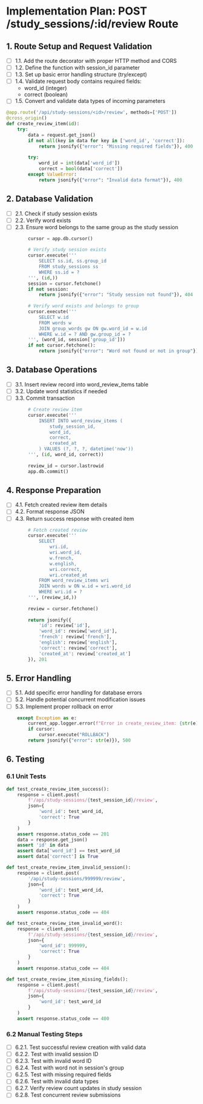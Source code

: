 # Implementation Plan: POST /study_sessions/:id/review Route

## 1. Route Setup and Request Validation
- [ ] 1.1. Add the route decorator with proper HTTP method and CORS
- [ ] 1.2. Define the function with session_id parameter
- [ ] 1.3. Set up basic error handling structure (try/except)
- [ ] 1.4. Validate request body contains required fields:
  - word_id (integer)
  - correct (boolean)
- [ ] 1.5. Convert and validate data types of incoming parameters

```python
@app.route('/api/study-sessions/<id>/review', methods=['POST'])
@cross_origin()
def create_review_item(id):
    try:
        data = request.get_json()
        if not all(key in data for key in ['word_id', 'correct']):
            return jsonify({"error": "Missing required fields"}), 400
            
        try:
            word_id = int(data['word_id'])
            correct = bool(data['correct'])
        except ValueError:
            return jsonify({"error": "Invalid data format"}), 400
```

## 2. Database Validation
- [ ] 2.1. Check if study session exists
- [ ] 2.2. Verify word exists
- [ ] 2.3. Ensure word belongs to the same group as the study session

```python
        cursor = app.db.cursor()
        
        # Verify study session exists
        cursor.execute('''
            SELECT ss.id, ss.group_id 
            FROM study_sessions ss 
            WHERE ss.id = ?
        ''', (id,))
        session = cursor.fetchone()
        if not session:
            return jsonify({"error": "Study session not found"}), 404
            
        # Verify word exists and belongs to group
        cursor.execute('''
            SELECT w.id 
            FROM words w
            JOIN group_words gw ON gw.word_id = w.id
            WHERE w.id = ? AND gw.group_id = ?
        ''', (word_id, session['group_id']))
        if not cursor.fetchone():
            return jsonify({"error": "Word not found or not in group"}), 404
```

## 3. Database Operations
- [ ] 3.1. Insert review record into word_review_items table
- [ ] 3.2. Update word statistics if needed
- [ ] 3.3. Commit transaction

```python
        # Create review item
        cursor.execute('''
            INSERT INTO word_review_items (
                study_session_id,
                word_id,
                correct,
                created_at
            ) VALUES (?, ?, ?, datetime('now'))
        ''', (id, word_id, correct))
        
        review_id = cursor.lastrowid
        app.db.commit()
```

## 4. Response Preparation
- [ ] 4.1. Fetch created review item details
- [ ] 4.2. Format response JSON
- [ ] 4.3. Return success response with created item

```python
        # Fetch created review
        cursor.execute('''
            SELECT 
                wri.id,
                wri.word_id,
                w.french,
                w.english,
                wri.correct,
                wri.created_at
            FROM word_review_items wri
            JOIN words w ON w.id = wri.word_id
            WHERE wri.id = ?
        ''', (review_id,))
        
        review = cursor.fetchone()
        
        return jsonify({
            'id': review['id'],
            'word_id': review['word_id'],
            'french': review['french'],
            'english': review['english'],
            'correct': review['correct'],
            'created_at': review['created_at']
        }), 201
```

## 5. Error Handling
- [ ] 5.1. Add specific error handling for database errors
- [ ] 5.2. Handle potential concurrent modification issues
- [ ] 5.3. Implement proper rollback on error

```python
    except Exception as e:
        current_app.logger.error(f"Error in create_review_item: {str(e)}")
        if cursor:
            cursor.execute("ROLLBACK")
        return jsonify({"error": str(e)}), 500
```

## 6. Testing

### 6.1 Unit Tests
```python
def test_create_review_item_success():
    response = client.post(
        f'/api/study-sessions/{test_session_id}/review',
        json={
            'word_id': test_word_id,
            'correct': True
        }
    )
    assert response.status_code == 201
    data = response.get_json()
    assert 'id' in data
    assert data['word_id'] == test_word_id
    assert data['correct'] is True

def test_create_review_item_invalid_session():
    response = client.post(
        '/api/study-sessions/999999/review',
        json={
            'word_id': test_word_id,
            'correct': True
        }
    )
    assert response.status_code == 404

def test_create_review_item_invalid_word():
    response = client.post(
        f'/api/study-sessions/{test_session_id}/review',
        json={
            'word_id': 999999,
            'correct': True
        }
    )
    assert response.status_code == 404

def test_create_review_item_missing_fields():
    response = client.post(
        f'/api/study-sessions/{test_session_id}/review',
        json={
            'word_id': test_word_id
        }
    )
    assert response.status_code == 400
```

### 6.2 Manual Testing Steps
- [ ] 6.2.1. Test successful review creation with valid data
- [ ] 6.2.2. Test with invalid session ID
- [ ] 6.2.3. Test with invalid word ID
- [ ] 6.2.4. Test with word not in session's group
- [ ] 6.2.5. Test with missing required fields
- [ ] 6.2.6. Test with invalid data types
- [ ] 6.2.7. Verify review count updates in study session
- [ ] 6.2.8. Test concurrent review submissions
